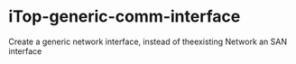 # iTop-generic-comm-interface
Create a generic network interface, instead of theexisting Network an SAN interface
